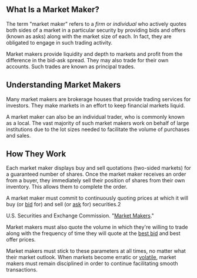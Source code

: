 ## What Is a Market Maker?

The term "market maker" refers to a _firm_ or _individual_ who actively quotes both sides of a market in a particular security by providing bids and offers (known as asks) along with the market size of each. In fact, they are obligated to engage in such trading activity.

Market makers provide liquidity and depth to markets and profit from the difference in the bid-ask spread. They may also trade for their own accounts. Such trades are known as principal trades.

## Understanding Market Makers

Many market makers are brokerage houses that provide trading services for investors. They make markets in an effort to keep financial markets liquid.

A market maker can also be an individual trader, who is commonly known as a local. The vast majority of such market makers work on behalf of large institutions due to the lot sizes needed to facilitate the volume of purchases and sales.

## How They Work

Each market maker displays buy and sell quotations (two-sided markets) for a guaranteed number of shares. Once the market maker receives an order from a buyer, they immediately sell their position of shares from their own inventory. This allows them to complete the order.

A market maker must commit to continuously quoting prices at which it will buy (or [bid](https://www.investopedia.com/terms/b/bid.asp) for) and sell (or [ask](https://www.investopedia.com/terms/a/ask.asp) for) securities.2

U.S. Securities and Exchange Commission. "[Market Makers](https://www.sec.gov/fast-answers/answersmktmakerhtm.html)."

Market makers must also quote the volume in which they're willing to trade along with the frequency of time they will quote at the [best bid](https://www.investopedia.com/terms/b/bestbid.asp) and best offer prices.

Market makers must stick to these parameters at all times, no matter what their market outlook. When markets become erratic or [volatile](https://www.investopedia.com/terms/v/volatility.asp), market makers must remain disciplined in order to continue facilitating smooth transactions.
